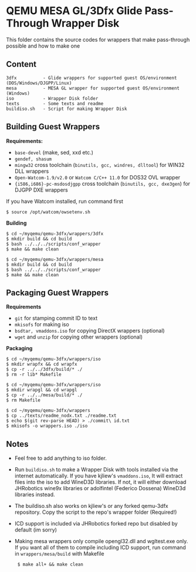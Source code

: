 # QEMU MESA GL/3Dfx Glide Pass-Through Wrapper Disk
This folder contains the source codes for wrappers that make pass-through possible and how to make one

## Content
    3dfx          - Glide wrappers for supported guest OS/environment (DOS/Windows/DJGPP/Linux)
    mesa          - MESA GL wrapper for supported guest OS/environment (Windows)
    iso           - Wrapper Disk folder
    texts         - Some texts and readme
    buildiso.sh   - Script for making Wrapper Disk
    
## Building Guest Wrappers
**Requirements:**
 - `base-devel` (make, sed, xxd etc.)
 - `gendef, shasum`
 - `mingw32` cross toolchain (`binutils, gcc, windres, dlltool`) for WIN32 DLL wrappers
 - `Open-Watcom-1.9/v2.0` or `Watcom C/C++ 11.0` for DOS32 OVL wrapper
 - `{i586,i686}-pc-msdosdjgpp` cross toolchain (`binutils, gcc, dxe3gen`) for DJGPP DXE wrappers

If you have Watcom installed, run command first

    $ source /opt/watcom/owsetenv.sh
    
**Building**

    $ cd ~/myqemu/qemu-3dfx/wrappers/3dfx
    $ mkdir build && cd build
    $ bash ../../../scripts/conf_wrapper
    $ make && make clean

    $ cd ~/myqemu/qemu-3dfx/wrappers/mesa
    $ mkdir build && cd build
    $ bash ../../../scripts/conf_wrapper
    $ make && make clean

## Packaging Guest Wrappers
**Requirements**
- `git` for stamping commit ID to text
- `mkisofs` for making iso
- `bsdtar, vmaddons.iso` for copying DirectX wrappers (optional)
- `wget` and `unzip` for copying other wrappers (optional)

**Packaging**
    
    $ cd ~/myqemu/qemu-3dfx/wrappers/iso
    $ mkdir wrapfx && cd wrapfx
    $ cp -r ../../3dfx/build/* ./
    $ rm -r lib* Makefile     

    $ cd ~/myqemu/qemu-3dfx/wrappers/iso
    $ mkdir wrapgl && cd wrapgl
    $ cp -r ../../mesa/build/* ./
    $ rm Makefile
    
    $ cd ~/myqemu/qemu-3dfx/wrappers
    $ cp ../texts/readme_nodx.txt ./readme.txt
    $ echo $(git rev-parse HEAD) > ./commit\ id.txt
    $ mkisofs -o wrappers.iso ./iso
    
## Notes
 - Feel free to add anything to iso folder.
 - Run `buildiso.sh` to make a Wrapper Disk with tools installed via the internet automatically. If you have kjliew's `vmaddons.iso`, It will extract files into the iso to add WineD3D libraries. If not, it will either download JHRobotics wine9x libraries or adolfintel (Federico Dossena) WineD3d libraries instead.
 - The buildiso.sh also works on kjliew's or any forked qemu-3dfx repository. Copy the script to the repo's wrapper folder (Required!)
 - ICD support is included via JHRobotics forked repo but disabled by default (im sorry)
 - Making mesa wrappers only compile opengl32.dll and wgltest.exe only. If you want all of them to compile including ICD support, run command in `wrappers/mesa/build` with Makefile
        
        $ make all+ && make clean
